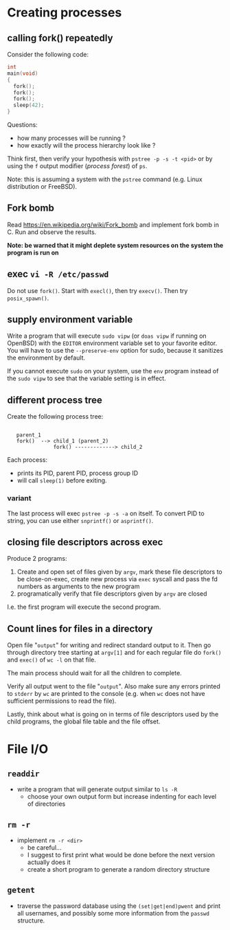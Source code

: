 # Creating processes

## calling fork() repeatedly

Consider the following code:
```C
int
main(void)
{
  fork();
  fork();
  fork();
  sleep(42);
}
```

Questions:
  - how many processes will be running ?
  - how exactly will the process hierarchy look like ?

Think first, then verify your hypothesis with `pstree -p -s -t <pid>` or by using the `f` output modifier (*process forest*) of `ps`.

Note: this is assuming a system with the `pstree` command (e.g. Linux distribution or FreeBSD).

## Fork bomb

Read https://en.wikipedia.org/wiki/Fork_bomb and implement fork bomb in C.
Run and observe the results.

**Note: be warned that it might deplete system resources on the system the program is run on**

## exec `vi -R /etc/passwd`

Do not use `fork()`. Start with `execl()`, then try `execv()`. Then try `posix_spawn()`.

## supply environment variable

Write a program that will execute `sudo vipw` (or `doas vipw` if running on OpenBSD)
with the `EDITOR` environment variable set to your favorite editor.
You will have to use the `--preserve-env` option for sudo, because it sanitizes the environment by default.

If you cannot execute `sudo` on your system, use the `env` program instead of the `sudo vipw` to see that the
variable setting is in effect.

## different process tree

Create the following process tree:

```

   parent_1
   fork()  --> child_1 (parent_2)
               fork() -------------> child_2

```

Each process:
  - prints its PID, parent PID, process group ID
  - will call `sleep(1)` before exiting.

### variant

The last process will exec `pstree -p -s -a` on itself. To convert PID to string, you can use
either `snprintf()` or `asprintf()`.

## closing file descriptors across exec

Produce 2 programs:
  1. Create and open set of files given by `argv`, mark these file descriptors to be close-on-exec, 
     create new process via `exec` syscall and pass the fd numbers as arguments to the new program
  3. programatically verify that file descriptors given by `argv` are closed

I.e. the first program will execute the second program.

## Count lines for files in a directory

Open file "`output`" for writing and redirect standard output to it. Then go through directory tree
starting at `argv[1]` and for each regular file do `fork()` and `exec()` of `wc -l` on that file.

The main process should wait for all the children to complete.

Verify all output went to the file "`output`". Also make sure any errors printed to `stderr`
by `wc` are printed to the console (e.g. when `wc` does not have sufficient permissions to read the file).

Lastly, think about what is going on in terms of file descriptors used by the child programs,
the global file table and the file offset.

# File I/O

## `readdir`

- write a program that will generate output similar to `ls -R`
	- choose your own output form but increase indenting for each level of
	  directories

## `rm -r`

- implement `rm -r <dir>`
  - be careful...
  - I suggest to first print what would be done before the next version actually does it
  - create a short program to generate a random directory structure
  
## `getent`

- traverse the password database using the `(set|get|end)pwent` and print all
  usernames, and possibly some more information from the `passwd` structure.

